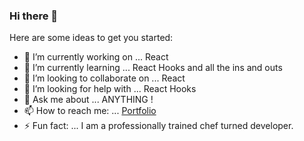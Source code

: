 ### Hi there 👋



Here are some ideas to get you started:

- 🔭 I’m currently working on ... React
- 🌱 I’m currently learning ... React Hooks and all the ins and outs 
- 👯 I’m looking to collaborate on ... React 
- 🤔 I’m looking for help with ... React Hooks 
- 💬 Ask me about ... ANYTHING !
- 📫 How to reach me: ... [Portfolio](www.tredner.dev)
- ⚡ Fun fact: ... I am a professionally trained chef turned developer. 

